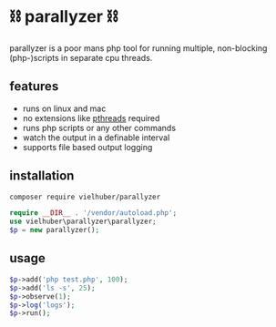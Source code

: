 # ⛓️ parallyzer ⛓️

parallyzer is a poor mans php tool for running multiple, non-blocking (php-)scripts in separate cpu threads.

## features

-   runs on linux and mac
-   no extensions like [pthreads](https://www.php.net/manual/de/book.pthreads.php) required
-   runs php scripts or any other commands
-   watch the output in a definable interval
-   supports file based output logging

## installation

```bash
composer require vielhuber/parallyzer
```

```php
require __DIR__ . '/vendor/autoload.php';
use vielhuber\parallyzer\parallyzer;
$p = new parallyzer();
```

## usage

```php
$p->add('php test.php', 100);
$p->add('ls -s', 25);
$p->observe(1);
$p->log('logs');
$p->run();
```
